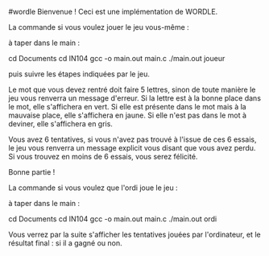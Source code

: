 #wordle
Bienvenue ! Ceci est une implémentation de WORDLE. 

La commande si vous voulez jouer le jeu vous-même :

à taper dans le main :

cd Documents
cd IN104
gcc -o main.out main.c 
./main.out joueur

puis suivre les étapes indiquées par le jeu.

Le mot que vous devez rentré doit faire 5 lettres, sinon de toute manière le jeu vous renverra un message d'erreur.
Si la lettre est à la bonne place dans le mot, elle s'affichera en vert.
Si elle est présente dans le mot mais à la mauvaise place, elle s'affichera en jaune.
Si elle n'est pas dans le mot à deviner, elle s'affichera en gris.

Vous avez 6 tentatives, si vous n'avez pas trouvé à l'issue de ces 6 essais, le jeu vous renverra un message explicit vous disant que vous avez perdu.
Si vous trouvez en moins de 6 essais, vous serez félicité. 

Bonne partie !

La commande si vous voulez que l'ordi joue le jeu :

à taper dans le main :

cd Documents
cd IN104
gcc -o main.out main.c 
./main.out ordi

Vous verrez par la suite s'afficher les tentatives jouées par l'ordinateur, et le résultat final : si il a gagné ou non. 
